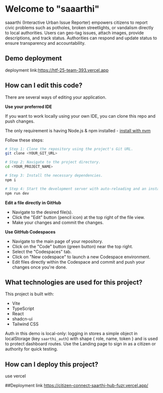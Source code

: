 
# Welcome to "saaarthi"

saaarthi (Interactive Urban Issue Reporter) empowers citizens to report civic problems such as potholes, broken streetlights, or vandalism directly to local authorities. Users can geo-tag issues, attach images, provide descriptions, and track status. Authorities can respond and update status to ensure transparency and accountability.

## Demo deployment
deployment link:https://htf-25-team-393.vercel.app


## How can I edit this code?

There are several ways of editing your application.


**Use your preferred IDE**

If you want to work locally using your own IDE, you can clone this repo and push changes. 

The only requirement is having Node.js & npm installed - [install with nvm](https://github.com/nvm-sh/nvm#installing-and-updating)

Follow these steps:

```sh
# Step 1: Clone the repository using the project's Git URL.
git clone <YOUR_GIT_URL>

# Step 2: Navigate to the project directory.
cd <YOUR_PROJECT_NAME>

# Step 3: Install the necessary dependencies.
npm i

# Step 4: Start the development server with auto-reloading and an instant preview.
npm run dev
```

**Edit a file directly in GitHub**

- Navigate to the desired file(s).
- Click the "Edit" button (pencil icon) at the top right of the file view.
- Make your changes and commit the changes.

**Use GitHub Codespaces**

- Navigate to the main page of your repository.
- Click on the "Code" button (green button) near the top right.
- Select the "Codespaces" tab.
- Click on "New codespace" to launch a new Codespace environment.
- Edit files directly within the Codespace and commit and push your changes once you're done.

## What technologies are used for this project?

This project is built with:

- Vite
- TypeScript
- React
- shadcn-ui
- Tailwind CSS

Auth in this demo is local-only: logging in stores a simple object in localStorage (key `saarthi_auth`) with shape { role, name, token } and is used to protect dashboard routes. Use the Landing page to sign in as a citizen or authority for quick testing.

## How can I deploy this project?
use vercel

##Deployment link
https://citizen-connect-saarthi-hub-fuzr.vercel.app/

